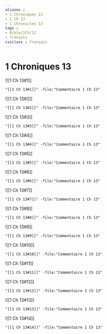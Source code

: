 ```yaml
---
aliases : 
- 1 Chroniques 13
- 1 Ch 13
- 1 Chronicles 13
tags : 
- Bible/1Ch/13
- français
cssclass : français
---
```


# 1 Chroniques 13

![[1 Ch 13#1]]

```query
"[[1 Ch 13#1]]" -file:"Commentaire 1 Ch 13"
```

![[1 Ch 13#2]]

```query
"[[1 Ch 13#2]]" -file:"Commentaire 1 Ch 13"
```

![[1 Ch 13#3]]

```query
"[[1 Ch 13#3]]" -file:"Commentaire 1 Ch 13"
```

![[1 Ch 13#4]]

```query
"[[1 Ch 13#4]]" -file:"Commentaire 1 Ch 13"
```

![[1 Ch 13#5]]

```query
"[[1 Ch 13#5]]" -file:"Commentaire 1 Ch 13"
```

![[1 Ch 13#6]]

```query
"[[1 Ch 13#6]]" -file:"Commentaire 1 Ch 13"
```

![[1 Ch 13#7]]

```query
"[[1 Ch 13#7]]" -file:"Commentaire 1 Ch 13"
```

![[1 Ch 13#8]]

```query
"[[1 Ch 13#8]]" -file:"Commentaire 1 Ch 13"
```

![[1 Ch 13#9]]

```query
"[[1 Ch 13#9]]" -file:"Commentaire 1 Ch 13"
```

![[1 Ch 13#10]]

```query
"[[1 Ch 13#10]]" -file:"Commentaire 1 Ch 13"
```

![[1 Ch 13#11]]

```query
"[[1 Ch 13#11]]" -file:"Commentaire 1 Ch 13"
```

![[1 Ch 13#12]]

```query
"[[1 Ch 13#12]]" -file:"Commentaire 1 Ch 13"
```

![[1 Ch 13#13]]

```query
"[[1 Ch 13#13]]" -file:"Commentaire 1 Ch 13"
```

![[1 Ch 13#14]]

```query
"[[1 Ch 13#14]]" -file:"Commentaire 1 Ch 13"
```

